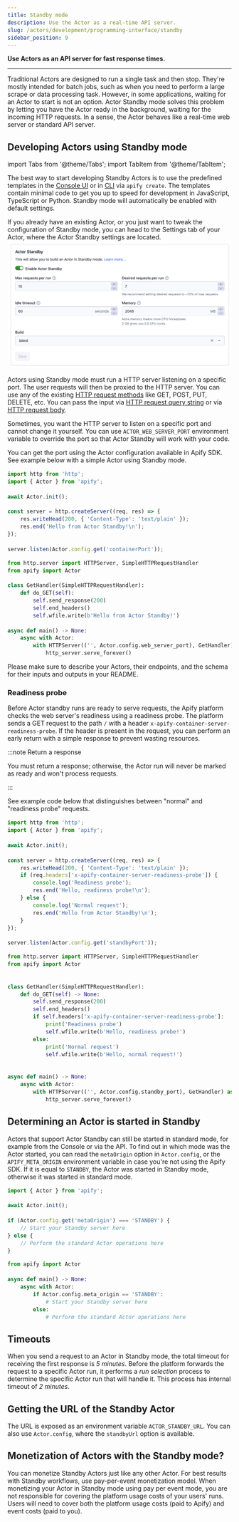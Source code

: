 ```yaml
---
title: Standby mode
description: Use the Actor as a real-time API server.
slug: /actors/development/programming-interface/standby
sidebar_position: 9
---
```


**Use Actors as an API server for fast response times.**

---

Traditional Actors are designed to run a single task and then stop. They're mostly intended for batch jobs, such as when you need to perform a large scrape or data processing task.
However, in some applications, waiting for an Actor to start is not an option. Actor Standby mode solves this problem by letting you have the Actor ready
in the background, waiting for the incoming HTTP requests. In a sense, the Actor behaves like a real-time web server or standard API server.

## Developing Actors using Standby mode

import Tabs from '@theme/Tabs';
import TabItem from '@theme/TabItem';

The best way to start developing Standby Actors is to use the predefined templates in the [Console UI](https://console.apify.com/actors/templates) or in [CLI](https://docs.apify.com/cli/) via `apify create`. The templates contain minimal code to get you up to speed for development in JavaScript, TypeScript or Python. Standby mode will automatically be enabled with default settings.

If you already have an existing Actor, or you just want to tweak the configuration of Standby mode, you can head to the Settings tab of your Actor, where the Actor Standby settings are located.
![Standby for creators](./images/standby-creators.png)

Actors using Standby mode must run a HTTP server listening on a specific port. The user requests will then be proxied to the HTTP server. You can use any of the existing [HTTP request methods](https://developer.mozilla.org/en-US/docs/Web/HTTP/Methods) like GET, POST, PUT, DELETE, etc. You can pass the input via [HTTP request query string](https://en.wikipedia.org/wiki/Query_string) or via [HTTP request body](https://developer.mozilla.org/en-US/docs/Web/HTTP/Messages#body).

Sometimes, you want the HTTP server to listen on a specific port and cannot change it yourself. You can use `ACTOR_WEB_SERVER_PORT` environment variable to override the port so that Actor Standby will work with your code.

You can get the port using the Actor configuration available in Apify SDK.
See example below with a simple Actor using Standby mode.

<Tabs groupId="main">
<TabItem value="JavaScript" label="JavaScript">

```js
import http from 'http';
import { Actor } from 'apify';

await Actor.init();

const server = http.createServer((req, res) => {
    res.writeHead(200, { 'Content-Type': 'text/plain' });
    res.end('Hello from Actor Standby!\n');
});

server.listen(Actor.config.get('containerPort'));
```

</TabItem>
<TabItem value="Python" label="Python">

```python
from http.server import HTTPServer, SimpleHTTPRequestHandler
from apify import Actor

class GetHandler(SimpleHTTPRequestHandler):
    def do_GET(self):
        self.send_response(200)
        self.end_headers()
        self.wfile.write(b'Hello from Actor Standby!')

async def main() -> None:
    async with Actor:
        with HTTPServer(('', Actor.config.web_server_port), GetHandler) as http_server:
            http_server.serve_forever()
```

</TabItem>
</Tabs>

Please make sure to describe your Actors, their endpoints, and the schema for their
inputs and outputs in your README.

### Readiness probe

Before Actor standby runs are ready to serve requests, the Apify platform checks the web server's readiness using a readiness probe.
The platform sends a GET request to the path `/` with a header `x-apify-container-server-readiness-probe`. If the header is present in the request, you can perform an early return with a simple response to prevent wasting resources.

:::note Return a response

You must return a response; otherwise, the Actor run will never be marked as ready and won't process requests.

:::


See example code below that distinguishes between "normal" and "readiness probe" requests.

<Tabs groupId="main">
<TabItem value="JavaScript" label="JavaScript">

```js
import http from 'http';
import { Actor } from 'apify';

await Actor.init();

const server = http.createServer((req, res) => {
    res.writeHead(200, { 'Content-Type': 'text/plain' });
    if (req.headers['x-apify-container-server-readiness-probe']) {
        console.log('Readiness probe');
        res.end('Hello, readiness probe!\n');
    } else {
        console.log('Normal request');
        res.end('Hello from Actor Standby!\n');
    }
});

server.listen(Actor.config.get('standbyPort'));
```

</TabItem>
<TabItem value="Python" label="Python">

```python
from http.server import HTTPServer, SimpleHTTPRequestHandler
from apify import Actor


class GetHandler(SimpleHTTPRequestHandler):
    def do_GET(self) -> None:
        self.send_response(200)
        self.end_headers()
        if self.headers['x-apify-container-server-readiness-probe']:
            print('Readiness probe')
            self.wfile.write(b'Hello, readiness probe!')
        else:
            print('Normal request')
            self.wfile.write(b'Hello, normal request!')


async def main() -> None:
    async with Actor:
        with HTTPServer(('', Actor.config.standby_port), GetHandler) as http_server:
            http_server.serve_forever()
```

</TabItem>
</Tabs>

## Determining an Actor is started in Standby

Actors that support Actor Standby can still be started in standard mode, for example from the Console or via the API.
To find out in which mode was the Actor started, you can read the `metaOrigin` option in `Actor.config`, or the `APIFY_META_ORIGIN` environment variable in case you're not using the Apify SDK.
If it is equal to `STANDBY`, the Actor was started in Standby mode, otherwise it was started in standard mode.

<Tabs groupId="main">
<TabItem value="JavaScript" label="JavaScript">

```js
import { Actor } from 'apify';

await Actor.init();

if (Actor.config.get('metaOrigin') === 'STANDBY') {
    // Start your Standby server here
} else {
    // Perform the standard Actor operations here
}
```

</TabItem>
<TabItem value="Python" label="Python">

```python
from apify import Actor

async def main() -> None:
    async with Actor:
        if Actor.config.meta_origin == 'STANDBY':
            # Start your Standby server here
        else:
            # Perform the standard Actor operations here
```

</TabItem>
</Tabs>

## Timeouts

When you send a request to an Actor in Standby mode, the total timeout for receiving the first response is _5 minutes_. Before the platform forwards the request to a specific Actor run, it performs a _run selection_ process to determine the specific Actor run that will handle it. This process has internal timeout of _2 minutes_.

## Getting the URL of the Standby Actor

The URL is exposed as an environment variable `ACTOR_STANDBY_URL`. You can also use `Actor.config`, where the `standbyUrl` option is available.

## Monetization of Actors with the Standby mode?

You can monetize Standby Actors just like any other Actor. For best results with Standby workflows, use pay-per-event monetization model.
When monetizing your Actor in Standby mode using pay per event mode, you are not responsible for covering the platform usage costs of your users' runs. Users will need to cover both the platform usage costs (paid to Apify) and event costs (paid to you).
